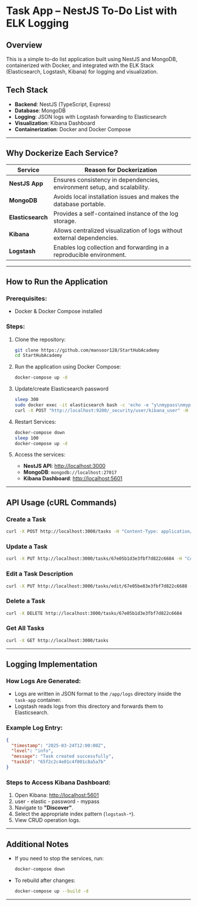 # Task App – NestJS To-Do List with ELK Logging

## Overview  
This is a simple to-do list application built using NestJS and MongoDB, containerized with Docker, and integrated with the ELK Stack (Elasticsearch, Logstash, Kibana) for logging and visualization.

## Tech Stack
- **Backend**: NestJS (TypeScript, Express)
- **Database**: MongoDB
- **Logging**: JSON logs with Logstash forwarding to Elasticsearch
- **Visualization**: Kibana Dashboard
- **Containerization**: Docker and Docker Compose

---

## Why Dockerize Each Service?

| Service        | Reason for Dockerization |
|---------------|------------------------|
| **NestJS App**  | Ensures consistency in dependencies, environment setup, and scalability. |
| **MongoDB**  | Avoids local installation issues and makes the database portable. |
| **Elasticsearch** | Provides a self-contained instance of the log storage. |
| **Kibana** | Allows centralized visualization of logs without external dependencies. |
| **Logstash** | Enables log collection and forwarding in a reproducible environment. |

---

## How to Run the Application  

### Prerequisites:
- Docker & Docker Compose installed

### Steps:
1. Clone the repository:
   ```sh
   git clone https://github.com/mansoor128/StartHubAcademy
   cd StartHubAcademy
   ```
2. Run the application using Docker Compose:
   ```sh
   docker-compose up -d
   ```
3. Update/create Elasticsearch password
   ```sh
   sleep 300
   sudo docker exec -it elasticsearch bash -c 'echo -e "y\nmypass\nmypass" | bin/elasticsearch-reset-password -u elastic -i'
   curl -X POST "http://localhost:9200/_security/user/kibana_user" -H "Content-Type: application/json" -u elastic:mypass -d '{"password": "MySecurePassword","roles": ["kibana_system"],"full_name": "Kibana System User"}'
   ```
4. Restart Services:
   ```sh
   docker-compose down
   sleep 100
   docker-compose up -d
   ```

5. Access the services:
   - **NestJS API**: [http://localhost:3000](http://localhost:3000)
   - **MongoDB**: `mongodb://localhost:27017`
   - **Kibana Dashboard**: [http://localhost:5601](http://localhost:5601)

---

## API Usage (cURL Commands)

### Create a Task
```sh
curl -X POST http://localhost:3000/tasks -H "Content-Type: application/json" -d '{"task": "Complete NestJS tutorial"}'
```

### Update a Task
```sh
curl -X PUT http://localhost:3000/tasks/67e05b1d3e3fbf7d822c6684 -H "Content-Type: application/json" -d '{"task": "Update NestJS project"}'
```

### Edit a Task Description
```sh
curl -X PUT http://localhost:3000/tasks/edit/67e05be83e3fbf7d822c6688 -H "Content-Type: application/json" -d '{"task": "Edited task description"}'
```

### Delete a Task
```sh
curl -X DELETE http://localhost:3000/tasks/67e05b1d3e3fbf7d822c6684
```

### Get All Tasks
```sh
curl -X GET http://localhost:3000/tasks
```

---

## Logging Implementation

### How Logs Are Generated:
- Logs are written in JSON format to the `/app/logs` directory inside the `task-app` container.
- Logstash reads logs from this directory and forwards them to Elasticsearch.

### Example Log Entry:
```json
{
  "timestamp": "2025-03-24T12:00:00Z",
  "level": "info",
  "message": "Task created successfully",
  "taskId": "65f2c2c4e01c4f001c8a5a7b"
}
```

### Steps to Access Kibana Dashboard:
1. Open Kibana: [http://localhost:5601](http://localhost:5601)
2. user - elastic - password - mypass
3. Navigate to **"Discover"**.
4. Select the appropriate index pattern (`logstash-*`).
5. View CRUD operation logs.

---

## Additional Notes
- If you need to stop the services, run:
  ```sh
  docker-compose down
  ```
- To rebuild after changes:
  ```sh
  docker-compose up --build -d
  ```

---

